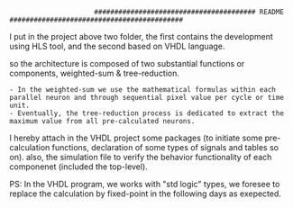		                 ######################################## README ###########################################

I put in the project above two folder, the first contains the development using HLS tool, and the second based on VHDL language.

so the architecture is composed of two substantial functions or components, weighted-sum & tree-reduction.

	- In the weighted-sum we use the mathematical formulas within each parallel neuron and through sequential pixel value per cycle or time unit.
	- Eventually, the tree-reduction process is dedicated to extract the maximum value from all pre-calculated neurons.

I hereby attach in the VHDL project some packages (to initiate some pre-calculation functions, declaration of some types of signals and tables so on). also, the simulation file to verify the behavior functionality of each componenet (included the top-level).


PS:
In the VHDL program, we works with "std logic" types, we foresee to replace the calculation by fixed-point in the following days as exepected.
